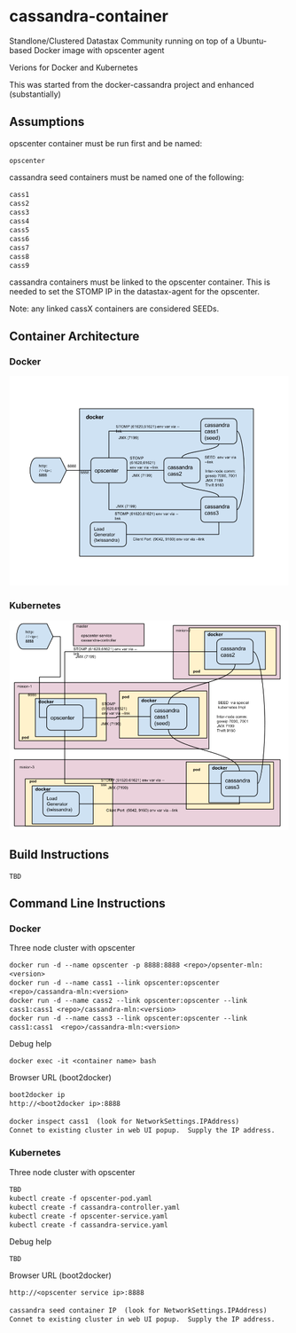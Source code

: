 # cassandra-container

Standlone/Clustered Datastax Community running on top of a Ubuntu-based Docker image with opscenter agent

Verions for Docker and Kubernetes

This was started from the docker-cassandra project and enhanced (substantially)

## Assumptions

opscenter container must be run first and be named:

	opscenter

cassandra seed containers must be named one of the following: 

	cass1
	cass2
	cass3
	cass4
	cass5
	cass6
	cass7
	cass8
	cass9
	
cassandra containers must be linked to the opscenter container. This is needed to set the STOMP IP in the datastax-agent for the opscenter.

Note: any linked cassX containers are considered SEEDs.

## Container Architecture
### Docker
	
![Docker Architecture](./DockerArch.png?raw=true)
	
### Kubernetes
![Kubernetes Architecture](./KubernetesArch.png?raw=true)
	
## Build Instructions
	TBD

## Command Line Instructions
### Docker
Three node cluster with opscenter

	docker run -d --name opscenter -p 8888:8888 <repo>/opsenter-mln:<version>
	docker run -d --name cass1 --link opscenter:opscenter <repo>/cassandra-mln:<version>
	docker run -d --name cass2 --link opscenter:opscenter --link cass1:cass1 <repo>/cassandra-mln:<version>
	docker run -d --name cass3 --link opscenter:opscenter --link cass1:cass1  <repo>/cassandra-mln:<version>

Debug help
	
	docker exec -it <container name> bash
	
Browser URL (boot2docker)

	boot2docker ip
	http://<boot2docker ip>:8888
	
	docker inspect cass1  (look for NetworkSettings.IPAddress)
	Connet to existing cluster in web UI popup.  Supply the IP address.
	
	
### Kubernetes
Three node cluster with opscenter

	TBD
	kubectl create -f opscenter-pod.yaml
	kubectl create -f cassandra-controller.yaml
	kubectl create -f opscenter-service.yaml
	kubectl create -f cassandra-service.yaml

Debug help
	
	TBD
	
Browser URL (boot2docker)

	http://<opscenter service ip>:8888
	
	cassandra seed container IP  (look for NetworkSettings.IPAddress)
	Connet to existing cluster in web UI popup.  Supply the IP address.



